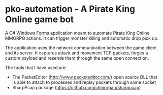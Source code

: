 # pko-automation - A Pirate King Online game bot

A C# Windows Forms application meant to automate Pirate King Online MMORPG actions. 
It can trigger monster killing and automatic drop pick up.

The application uses the network communication between the game client and its server. 
It captures attack and movement TCP packets, forges a custom payload and resends them through the same open connection.

The tools that I have used are:
- The PacketEditor (http://www.packeteditor.com/) open source DLL that is able to attach to processes and replay packets through same socket
- SharpPcap package (https://github.com/chmorgan/sharppcap)
